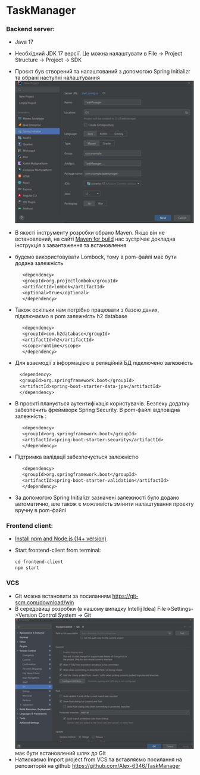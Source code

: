 # TaskManager

### Backend server: 
* Java 17
* Необхідний JDK 17 версії. Це можна налаштувати в File -> Project Structure -> Project -> SDK

* Проєкт був створений та налаштований з допомогою Spring Initializr та обрані наступні налаштування
![img_1.png](img_1.png)

* В якості інструменту розробки обрано Maven. Якщо він не встановлений, на сайті [Maven for build](https://maven.apache.org/)
нас зустрічає докладна інструкція з завантаження та встановлення


* будемо використовувати Lombock, тому в pom-файлі має бути додана залежність
````  
      <dependency>
      <groupId>org.projectlombok</groupId>
      <artifactId>lombok</artifactId>
      <optional>true</optional>
      </dependency> 
   ````

* Також оскільки нам потрібно працювати з базою даних, підключаємо в pom залежність h2 database
````
      <dependency>
      <groupId>com.h2database</groupId>
      <artifactId>h2</artifactId>
      <scope>runtime</scope>
      </dependency>
````
* Для взаємодії з інформацією в реляційній БД підключено залежність 
````
     <dependency>
     <groupId>org.springframework.boot</groupId>
     <artifactId>spring-boot-starter-data-jpa</artifactId>
     </dependency>
   ````

* В проєкті планується аутентифікація користувачів. Безпеку додатку забезпечить фреймворк Spring Security. В pom-файлі відповідна залежність : 
````
      <dependency>
      <groupId>org.springframework.boot</groupId>
      <artifactId>spring-boot-starter-security</artifactId>
      </dependency>
````
* Підтримка валідації забезпечується залежністю 
````
      <dependency>
      <groupId>org.springframework.boot</groupId>
      <artifactId>spring-boot-starter-validation</artifactId>
      </dependency>
````
* За допомогою Spring Initializr зазначені залежності було додано автоматично, але також є можливість змінити налаштування  проєкту вручну в pom-файлі
 

### Frontend client: 
* [Install npm  and Node.js (14+ version)](https://nodejs.dev/learn/how-to-install-nodejs)

* Start frontend-client from terminal: 
  ```
  cd frontend-client
  npm start
  ```
### VCS
* Git можна встановити за посиланням  https://git-scm.com/download/win
* В середовищі розробки (в нашому випадку Intellij Idea) File->Settings->Version Control System -> Git ![img_2.png](img_2.png)
має бути встановлений шлях до Git
* Натискаємо Import project from VCS та вставляємо посилання на репозиторій на github https://github.com/Alex-6346/TaskManager
